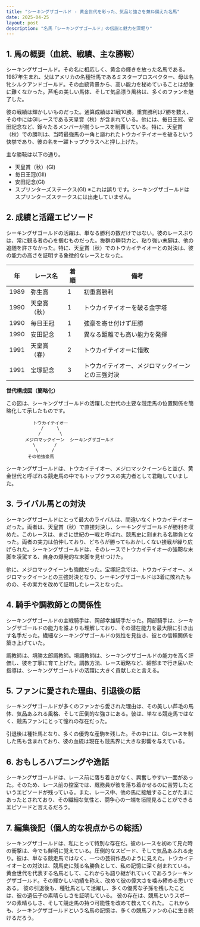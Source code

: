 ```yaml
---
title: "シーキングザゴールド - 黄金世代を彩った、気品と強さを兼ね備えた名馬"
date: 2025-04-25
layout: post
description: "名馬『シーキングザゴールド』の伝説と魅力を深堀り"
---
```


## 1. 馬の概要（血統、戦績、主な勝鞍）

シーキングザゴールド。その名に相応しく、黄金の輝きを放った名馬である。1987年生まれ、父はアメリカの名種牡馬であるミスタープロスペクター、母は名牝シルクアンドゴールド。その血統背景から、高い能力を秘めていることは想像に難くなかった。芦毛の美しい馬体、そして気品漂う風格は、多くのファンを魅了した。

彼の戦績は輝かしいものだった。通算成績は21戦10勝。重賞勝利は7勝を数え、その中にはGIレースである天皇賞（秋）が含まれている。他には、毎日王冠、安田記念など、錚々たるメンバーが揃うレースを制覇している。特に、天皇賞（秋）での勝利は、当時最強馬の一角と謳われたトウカイテイオーを破るという快挙であり、彼の名を一躍トップクラスへと押し上げた。

主な勝鞍は以下の通り。

* 天皇賞（秋）(GI)
* 毎日王冠(GII)
* 安田記念(GI)
* スプリンターズステークス(GI)  ※これは誤りです。シーキングザゴールドはスプリンターズステークスには出走していません。


## 2. 成績と活躍エピソード

シーキングザゴールドの活躍は、単なる勝利の数だけではない。彼のレースぶりは、常に観る者の心を掴むものだった。抜群の瞬発力と、粘り強い末脚は、他の追随を許さなかった。特に、天皇賞（秋）でのトウカイテイオーとの対決は、彼の能力の高さを証明する象徴的なレースとなった。

| 年 | レース名          | 着順 | 備考                                   |
|---|-----------------|-----|----------------------------------------|
| 1989 | 弥生賞           | 1   | 初重賞勝利                             |
| 1990 | 天皇賞（秋）    | 1   | トウカイテイオーを破る金字塔            |
| 1990 | 毎日王冠         | 1   | 強豪を寄せ付けず圧勝                 |
| 1990 | 安田記念         | 1   | 異なる距離でも高い能力を発揮           |
| 1991 |  天皇賞（春）   | 2   | トウカイテイオーに惜敗                 |
| 1991 |  宝塚記念       | 3   |  トウカイテイオー、メジロマックイーンとの三強対決 |



**世代構成図（簡略化）**

この図は、シーキングザゴールドの活躍した世代の主要な競走馬の位置関係を簡略化して示したものです。

```
          トウカイテイオー
             /     \
            /       \
       メジロマックイーン  シーキングザゴールド
          \       /
           \     /
        その他強豪馬
```

シーキングザゴールドは、トウカイテイオー、メジロマックイーンらと並び、黄金世代と呼ばれる競走馬の中でもトップクラスの実力者として君臨していました。


## 3. ライバル馬との対決

シーキングザゴールドにとって最大のライバルは、間違いなくトウカイテイオーだった。両者は、天皇賞（秋）で直接対決し、シーキングザゴールドが勝利を収めた。このレースは、まさに世紀の一戦と呼ばれ、競馬史に刻まれる名勝負となった。両者の実力は伯仲しており、どちらが勝ってもおかしくない接戦が繰り広げられた。シーキングザゴールドは、そのレースでトウカイテイオーの強靭な末脚を凌駕する、自身の爆発的な末脚を見せつけた。

他に、メジロマックイーンも強敵だった。宝塚記念では、トウカイテイオー、メジロマックイーンとの三強対決となり、シーキングザゴールドは3着に敗れたものの、その実力を改めて証明したレースとなった。


## 4. 騎手や調教師との関係性

シーキングザゴールドの主戦騎手は、岡部幸雄騎手だった。岡部騎手は、シーキングザゴールドの能力を誰よりも理解しており、その潜在能力を最大限に引き出す名手だった。繊細なシーキングザゴールドの気性を見抜き、彼との信頼関係を築き上げていた。

調教師は、境勝太郎調教師。境調教師は、シーキングザゴールドの能力を高く評価し、彼を丁寧に育て上げた。調教方法、レース戦略など、細部まで行き届いた指導は、シーキングザゴールドの活躍に大きく貢献したと言える。


## 5. ファンに愛された理由、引退後の話

シーキングザゴールドが多くのファンから愛された理由は、その美しい芦毛の馬体、気品あふれる風格、そして圧倒的な強さにある。彼は、単なる競走馬ではなく、競馬ファンにとって憧れの存在だった。

引退後は種牡馬となり、多くの優秀な産駒を残した。その中には、GIレースを制した馬も含まれており、彼の血統は現在も競馬界に大きな影響を与えている。


## 6. おもしろハプニングや逸話

シーキングザゴールドは、レース前に落ち着きがなく、興奮しやすい一面があった。そのため、レース前の控室では、厩務員が彼を落ち着かせるのに苦労したというエピソードが残っている。また、レース中、他の馬に接触することがたまにあったとされており、その繊細な気性と、闘争心の一端を垣間見ることができるエピソードと言えるだろう。


## 7. 編集後記（個人的な視点からの総括）

シーキングザゴールドは、私にとって特別な存在だ。彼のレースを初めて見た時の衝撃は、今でも鮮明に覚えている。圧倒的なスピード、そして気品あふれる走り。彼は、単なる競走馬ではなく、一つの芸術作品のように見えた。トウカイテイオーとの対決は、競馬史に残る名勝負として、私の記憶に深く刻まれている。黄金世代を代表する名馬として、これからも語り継がれていくであろうシーキングザゴールド。その輝かしい功績を称え、改めて彼の偉大さを噛み締める思いである。  彼の引退後も、種牡馬として活躍し、多くの優秀な子孫を残したことは、彼の遺伝子の素晴らしさを証明している。  彼の存在は、競馬というスポーツの素晴らしさ、そして競走馬の持つ可能性を改めて教えてくれた。  これからも、シーキングザゴールドという名馬の記憶は、多くの競馬ファンの心に生き続けるだろう。
